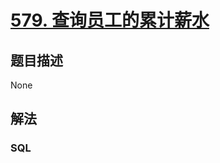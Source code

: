 # [579. 查询员工的累计薪水](https://leetcode-cn.com/problems/find-cumulative-salary-of-an-employee)

## 题目描述

<!-- 这里写题目描述 -->

None

## 解法

<!-- 这里可写通用的实现逻辑 -->

<!-- tabs:start -->

### **SQL**

<!-- 这里可写当前语言的特殊实现逻辑 -->

```sql

```

<!-- tabs:end -->
